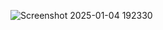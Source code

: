 ![Screenshot 2025-01-04 192330](https://github.com/user-attachments/assets/98ed1539-f079-4125-9e50-f08ef7af4ab3)
